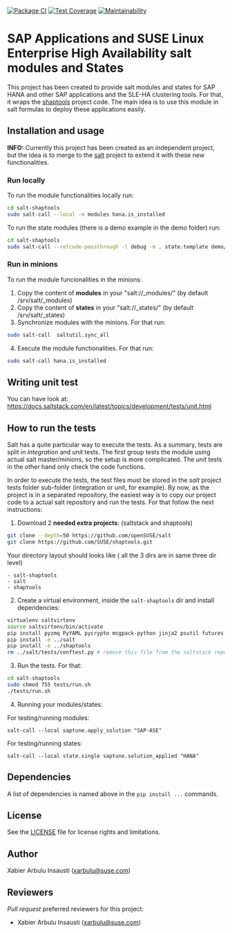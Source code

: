[![Package CI](https://github.com/SUSE/salt-shaptools/actions/workflows/salt-shaptools-ci.yml/badge.svg)](https://github.com/SUSE/salt-shaptools/actions/workflows/salt-shaptools-ci.yml)
[![Test Coverage](https://api.codeclimate.com/v1/badges/770395dbb4bb868502b3/test_coverage)](https://codeclimate.com/github/SUSE/salt-shaptools/test_coverage)
[![Maintainability](https://api.codeclimate.com/v1/badges/770395dbb4bb868502b3/maintainability)](https://codeclimate.com/github/SUSE/salt-shaptools/maintainability)

# SAP Applications and SUSE Linux Enterprise High Availability salt modules and States

This project has been created to provide salt modules and states for SAP HANA and other SAP applications and the SLE-HA clustering tools. For that,
it wraps the [shaptools](https://github.com/SUSE/shaptools) project code. The
main idea is to use this module in salt formulas to deploy these applications easily.

## Installation and usage

**INFO:** Currently this project has been created as an independent project, but
the idea is to merge to the [salt](https://github.com/saltstack/salt) project
to extend it with these new functionalities.

### Run locally

To run the module functionalities locally run:

```bash
cd salt-shaptools
sudo salt-call --local -m modules hana.is_installed
```

To run the state modules (there is a demo example in the demo folder) run:

```bash
cd salt-shaptools
sudo salt-call --retcode-passthrough -l debug -m . state.template demo/primary.sls
```

### Run in minions

To run the module funcionalities in the minions:

1. Copy the content of **modules** in your "salt://\_modules/" (by default /srv/salt/\_modules)
2. Copy the content of **states** in your "salt://\_states/" (by default /srv/salt/\_states)
3. Synchronize modules with the minions. For that run:

```bash
sudo salt-call  saltutil.sync_all
```

4. Execute the module functionalities. For that run:

```bash
sudo salt-call hana.is_installed
```

## Writing unit test

You can have look at: https://docs.saltstack.com/en/latest/topics/development/tests/unit.html

## How to run the tests

Salt has a quite particular way to execute the tests. As a summary, tests are split
in _integration_ and _unit_ tests. The first group tests the module using actual
salt master/minions, so the setup is more complicated. The _unit_ tests in the other
hand only check the code functions.

In order to execute the tests, the test files must be stored in the _salt_ project
tests folder sub-folder (integration or unit, for example). By now, as the project
is in a separated repository, the easiest way is to copy our project code to a
actual salt repository and run the tests. For that follow the next instructions:

1. Download 2 **needed extra projects**: (saltstack and shaptools)

```bash
git clone --depth=50 https://github.com/openSUSE/salt
git clone https://github.com/SUSE/shaptools.git
```

Your directory layout should looks like ( all the 3 dirs are in same three dir level)

```
- salt-shaptools
- salt
- shaptools
```

2. Create a virtual environment, inside the `salt-shaptools` dir and install dependencies:

```bash
virtualenv saltvirtenv
source saltvirtenv/bin/activate
pip install pyzmq PyYAML pycrypto msgpack-python jinja2 psutil futures tornado pytest-salt-factories mock pytest-cov
pip install -e ../salt
pip install -e ../shaptools
rm ../salt/tests/conftest.py # remove this file from the saltstack repo
```

3. Run the tests. For that:

```bash
cd salt-shaptools
sudo chmod 755 tests/run.sh
./tests/run.sh
```

4. Running your modules/states:

For testing/running modules:

```
salt-call --local saptune.apply_solution "SAP-ASE"

```

For testing/running states:

```
salt-call --local state.single saptune.solution_applied "HANA"
```

## Dependencies

A list of dependencies is named above in the `pip install ...` commands.

## License

See the [LICENSE](LICENSE) file for license rights and limitations.

## Author

Xabier Arbulu Insausti (xarbulu@suse.com)

## Reviewers

_Pull request_ preferred reviewers for this project:

- Xabier Arbulu Insausti (xarbulu@suse.com)
